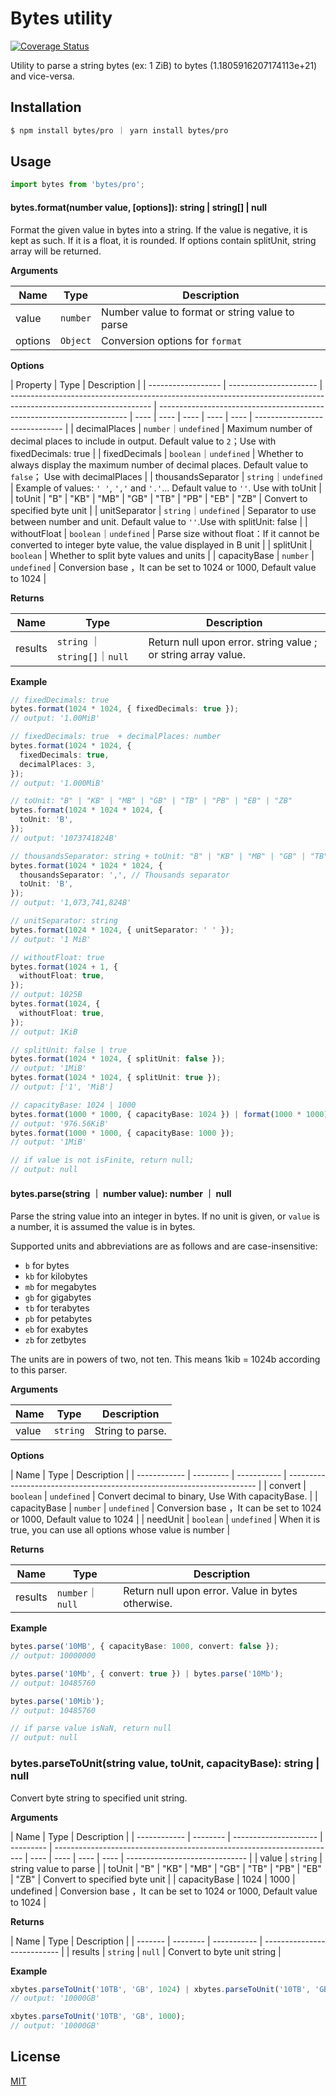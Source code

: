 # Bytes utility

[![Coverage Status](https://coveralls.io/repos/github/hongdeyuan/bytes-pro/badge.svg?branch=main)](https://coveralls.io/github/hongdeyuan/bytes-pro?branch=main)

Utility to parse a string bytes (ex: 1 ZiB) to bytes (1.1805916207174113e+21) and vice-versa.

## Installation

```bash
$ npm install bytes/pro ｜ yarn install bytes/pro
```

## Usage

```ts
import bytes from 'bytes/pro';
```

#### bytes.format(number value, [options]): string | string[] | null

Format the given value in bytes into a string. If the value is negative, it is kept as such. If it is a float, it is rounded. If options contain splitUnit, string array will be returned.

**Arguments**

| Name    | Type     | Description                                     |
| ------- | -------- | ----------------------------------------------- |
| value   | `number` | Number value to format or string value to parse |
| options | `Object` | Conversion options for `format`                 |

**Options**

| Property           | Type                   | Description                                                                                                       |
| ------------------ | ---------------------- | ----------------------------------------------------------------------------------------------------------------- | ---------------------------------------------------------------------- | ---- | ---- | ---- | ---- | ---- | ------------------------------ |
| decimalPlaces      | `number`｜`undefined`  | Maximum number of decimal places to include in output. Default value to `2`；Use with fixedDecimals: true         |
| fixedDecimals      | `boolean`｜`undefined` | Whether to always display the maximum number of decimal places. Default value to `false`； Use with decimalPlaces |
| thousandsSeparator | `string`｜`undefined`  | Example of values: `' '`, `','` and `'.'`... Default value to `''`. Use with toUnit                               |
| toUnit             | "B"                    | "KB"                                                                                                              | "MB"                                                                   | "GB" | "TB" | "PB" | "EB" | "ZB" | Convert to specified byte unit |
| unitSeparator      | `string`｜`undefined`  | Separator to use between number and unit. Default value to `''`.Use with splitUnit: false                         |
| withoutFloat       | `boolean`｜`undefined` | Parse size without float：If it cannot be converted to integer byte value, the value displayed in B unit          |
| splitUnit          | `boolean`              | Whether to split byte values and units                                                                            |
| capacityBase       | `number`               | `undefined`                                                                                                       | Conversion base ，It can be set to 1024 or 1000, Default value to 1024 |

**Returns**

| Name    | Type                          | Description                                                   |
| ------- | ----------------------------- | ------------------------------------------------------------- |
| results | `string` ｜`string[]`｜`null` | Return null upon error. string value ; or string array value. |

**Example**

```ts
// fixedDecimals: true
bytes.format(1024 * 1024, { fixedDecimals: true });
// output: '1.00MiB'

// fixedDecimals: true  + decimalPlaces: number
bytes.format(1024 * 1024, {
  fixedDecimals: true,
  decimalPlaces: 3,
});
// output: '1.000MiB'

// toUnit: "B" | "KB" | "MB" | "GB" | "TB" | "PB" | "EB" | "ZB"
bytes.format(1024 * 1024 * 1024, {
  toUnit: 'B',
});
// output: '1073741824B'

// thousandsSeparator: string + toUnit: "B" | "KB" | "MB" | "GB" | "TB" | "PB" | "EB" | "ZB"
bytes.format(1024 * 1024 * 1024, {
  thousandsSeparator: ',', // Thousands separator
  toUnit: 'B',
});
// output: '1,073,741,824B'

// unitSeparator: string
bytes.format(1024 * 1024, { unitSeparator: ' ' });
// output: '1 MiB'

// withoutFloat: true
bytes.format(1024 + 1, {
  withoutFloat: true,
});
// output: 1025B
bytes.format(1024, {
  withoutFloat: true,
});
// output: 1KiB

// splitUnit: false | true
bytes.format(1024 * 1024, { splitUnit: false });
// output: '1MiB'
bytes.format(1024 * 1024, { splitUnit: true });
// output: ['1', 'MiB']

// capacityBase: 1024 | 1000
bytes.format(1000 * 1000, { capacityBase: 1024 }) | format(1000 * 1000);
// output: '976.56KiB'
bytes.format(1000 * 1000, { capacityBase: 1000 });
// output: '1MiB'

// if value is not isFinite, return null;
// output: null
```

#### bytes.parse(string ｜ number value): number ｜ null

Parse the string value into an integer in bytes. If no unit is given, or `value` is a number, it is assumed the value is in bytes.

Supported units and abbreviations are as follows and are case-insensitive:

- `b` for bytes
- `kb` for kilobytes
- `mb` for megabytes
- `gb` for gigabytes
- `tb` for terabytes
- `pb` for petabytes
- `eb` for exabytes
- `zb` for zetbytes

The units are in powers of two, not ten. This means 1kib = 1024b according to this parser.

**Arguments**

| Name  | Type     | Description      |
| ----- | -------- | ---------------- |
| value | `string` | String to parse. |

**Options**

| Name         | Type      | Description |
| ------------ | --------- | ----------- | ---------------------------------------------------------------------- |
| convert      | `boolean` | `undefined` | Convert decimal to binary, Use With capacityBase.                      |
| capacityBase | `number`  | `undefined` | Conversion base ，It can be set to 1024 or 1000, Default value to 1024 |
| needUnit     | `boolean` | `undefined` | When it is true, you can use all options whose value is number         |

**Returns**

| Name    | Type             | Description                                       |
| ------- | ---------------- | ------------------------------------------------- |
| results | `number`｜`null` | Return null upon error. Value in bytes otherwise. |

**Example**

```ts
bytes.parse('10MB', { capacityBase: 1000, convert: false });
// output: 10000000

bytes.parse('10Mb', { convert: true }) | bytes.parse('10Mb');
// output: 10485760

bytes.parse('10Mib');
// output: 10485760

// if parse value isNaN, return null
// output: null
```

### bytes.parseToUnit(string value, toUnit, capacityBase): string | null

Convert byte string to specified unit string.

**Arguments**

| Name         | Type     | Description           |
| ------------ | -------- | --------------------- | --------- | ---------------------------------------------------------------------- | ---- | ---- | ---- | ---- | ------------------------------ |
| value        | `string` | string value to parse |
| toUnit       | "B"      | "KB"                  | "MB"      | "GB"                                                                   | "TB" | "PB" | "EB" | "ZB" | Convert to specified byte unit |
| capacityBase | 1024     | 1000                  | undefined | Conversion base ，It can be set to 1024 or 1000, Default value to 1024 |

**Returns**

| Name    | Type     | Description |
| ------- | -------- | ----------- | --------------------------- |
| results | `string` | `null`      | Convert to byte unit string |

**Example**

```ts
xbytes.parseToUnit('10TB', 'GB', 1024) | xbytes.parseToUnit('10TB', 'GB');
// output: '10000GB'

xbytes.parseToUnit('10TB', 'GB', 1000);
// output: '10000GB'
```

## License

[MIT](LICENSE)
